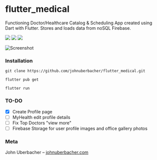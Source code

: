# flutter_medical

Functioning Doctor/Healthcare Catalog & Scheduling App created using Dart with Flutter. 
Stores and loads data from noSQL Firebase. 

![](https://img.shields.io/badge/Dart-0175C2?style=for-the-badge&logo=dart&logoColor=white) ![](https://img.shields.io/badge/Flutter-02569B?style=for-the-badge&logo=flutter&logoColor=white) ![](https://img.shields.io/badge/firebase-%23039BE5.svg?style=for-the-badge&logo=firebase)


![Screenshot](https://i.imgur.com/ebfJCdt.jpg)

### Installation
```
git clone https://github.com/johnuberbacher/flutter_medical.git

flutter pub get

flutter run
```

### TO-DO

- [x] Create Profile page
- [ ] MyHealth edit profile details
- [ ] Fix Top Doctors "view more"
- [ ] Firebase Storage for user profile images and office gallery photos

### Meta

John Uberbacher – [johnuberbacher.com](https://johnuberbacher.com)
